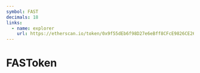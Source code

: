 ```yaml
---
symbol: FAST
decimals: 18
links:
  - name: explorer
    url: https://etherscan.io/token/0x9f55dEb6f98D27e6eBff8CFcE9826CE2610AaE5B
---
```


# FASToken
